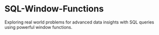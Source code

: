 # SQL-Window-Functions
 Exploring real world problems for advanced data insights with SQL queries using powerful window functions.
